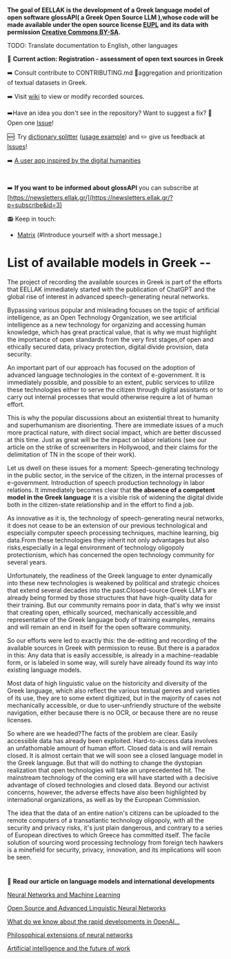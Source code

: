 __The goal of EELLAK is the development of a Greek language model of open software glossAPI( a Greek Open Source LLM ),whose code will be made available under the open source license [EUPL](https://eupl.eu/) and its data with permission [Creative Commons BY-SA](https://creativecommons.org/licenses/by-sa/4.0/deed.el).__

TODO: Translate documentation to English, other languages

:rocket: **Current action: Registration - assessment of open text sources in Greek**

:arrow_right: Consult contribute to CONTRIBUTING.md  :dart:aggregation and prioritization of textual datasets in Greek.

:arrow_right: Visit [wiki](https://github.com/eellak/glossAPI/wiki/%CE%9A%CE%B1%CF%84%CE%B1%CE%B3%CF%81%CE%B1%CF%86%CE%AE-%CE%A0%CE%B7%CE%B3%CF%8E%CE%BD) to view or modify recorded sources.

:arrow_right:Have an idea you don't see in the repository? Want to suggest a fix? 🚩Open one [Issue](https://github.com/eellak/glossAPI/issues)!


🆕: Try [dictionary splitter](https://github.com/eellak/glossAPI/blob/4a67366a91c1f87ca7874757c62f31b1a51f8c78/greek_tokenizer.json) ([usage example](https://github.com/eellak/glossAPI/wiki/%CE%A7%CF%81%CE%AE%CF%83%CE%B7-Tokenizer)) and :pencil2: give us feedback at [Issues](https://github.com/eellak/glossAPI/issues)!

:arrow_right: [A user app inspired by the digital humanities](https://edu.ellak.gr/2024/05/31/daskalissa-idiomatikos-tipos-malliari-dimotiki-i-idiolektos-tou-papadiamanti/)

#

:arrow_right: **If you want to be informed about glossAPI** you can subscribe at [https://newsletters.ellak.gr/](https://newsletters.ellak.gr/?p=subscribe&id=3)


📻 Keep in touch:

- [Matrix](https://matrix.to/#/%23ml-groups23:chat.ellak.gr) (#Introduce yourself with a short message.)

# List of available models in Greek --

The project of recording the available sources in Greek is part of the efforts that EELLAK immediately started with the publication of ChatGPT and the global rise of interest in advanced speech-generating neural networks.

Bypassing various popular and misleading focuses on the topic of artificial intelligence, as an Open Technology Organization, we see artificial intelligence as a new technology for organizing and accessing human knowledge, which has great practical value, that is why we must highlight the importance of open standards from the very first stages,of open and ethically secured data, privacy protection, digital divide provision, data security.

An important part of our approach has focused on the adoption of advanced language technologies in the context of e-government. It is immediately possible, and possible to an extent, public services to utilize these technologies either to serve the citizen through digital assistants or to carry out internal processes that would otherwise require a lot of human effort.

This is why the popular discussions about an existential threat to humanity and superhumanism are disorienting. There are immediate issues of a much more practical nature, with direct social impact, which are better discussed at this time. 
Just as great will be the impact on labor relations (see our article on the strike of screenwriters in Hollywood, and their claims for the delimitation of TN in the scope of their work).

Let us dwell on these issues for a moment: Speech-generating technology in the public sector, in the service of the citizen, in the internal processes of e-government. Introduction of speech production technology in labor relations. It immediately becomes clear that **the absence of a competent model in the Greek language** it is a visible risk of widening the digital divide both in the citizen-state relationship and in the effort to find a job.

As innovative as it is, the technology of speech-generating neural networks, it does not cease to be an extension of our previous technological and especially computer speech processing techniques, machine learning, big data.From these technologies they inherit not only advantages but also risks,especially in a legal environment of technology oligopoly protectionism, which has concerned the open technology community for several years.

Unfortunately, the readiness of the Greek language to enter dynamically into these new technologies is weakened by political and strategic choices that extend several decades into the past.Closed-source Greek LLM's are already being formed by those structures that have high-quality data for their training. But our community remains poor in data, that's why we insist that creating open, ethically sourced, mechanically accessible,and representative of the Greek language body of training examples, remains and will remain an end in itself for the open software community.

So our efforts were led to exactly this: the de-editing and recording of the available sources in Greek with permission to reuse. But there is a paradox in this: Any data that is easily accessible, is already in a machine-readable form, or is labeled in some way, will surely have already found its way into existing language models.

Most data of high linguistic value on the historicity and diversity of the Greek language, which also reflect the various textual genres and varieties of its use, they are to some extent digitized, but in the majority of cases not mechanically accessible, or due to user-unfriendly structure of the website navigation, either because there is no OCR, or because there are no reuse licenses.

So where are we headed?The facts of the problem are clear. Easily accessible data has already been exploited. Hard-to-access data involves an unfathomable amount of human effort. Closed data is and will remain closed. It is almost certain that we will soon see a closed language model in the Greek language. But that will do nothing to change the dystopian realization that open technologies will take an unprecedented hit. The mainstream technology of the coming era will have started with a decisive advantage of closed technologies and closed data. Beyond our activist concerns, however, the adverse effects have also been highlighted by international organizations, as well as by the European Commission.

The idea that the data of an entire nation's citizens can be uploaded to the remote computers of a transatlantic technology oligopoly, with all the security and privacy risks, it's just plain dangerous, and contrary to a series of European directives to which Greece has committed itself. The facile solution of sourcing word processing technology from foreign tech hawkers is a minefield for security, privacy, innovation, and its implications will soon be seen.

#

:newspaper: __Read our article on language models and international developments__


[Neural Networks and Machine Learning](https://edu.ellak.gr/2023/04/11/nevronika-diktia-ke-michaniki-mathisi/)

[Open Source and Advanced Linguistic Neural Networks](https://openstandards.ellak.gr/2023/10/26/anichtos-kodikas-ke-proigmena-glossika-nevronika-diktia/)

[What do we know about the rapid developments in OpenAI...](https://opensource.ellak.gr/2023/11/21/ti-xeroume-gia-tis-ragdees-exelixis-stin-openai-pou-elavan-chora-tis-teleftees-72-ores/)

[Philosophical extensions of neural networks](https://opensource.ellak.gr/2023/12/07/filosofikes-proektasis-nevronikon-diktion/)

[Artificial intelligence and the future of work](https://openstandards.ellak.gr/2023/12/08/ti-echoume-na-mathoume-apo-tin-apergia-ton-singrafeon-tou-choligount-gia-tin-techniti-noimosini-ke-to-mellon-tis-ergasias/)

#

